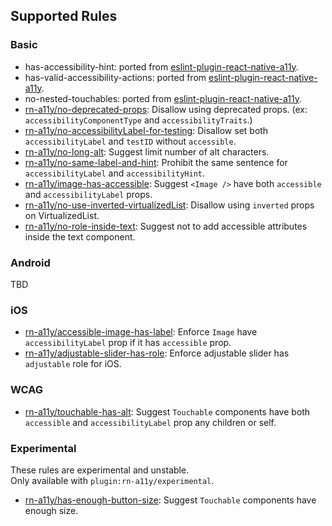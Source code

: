 ## Supported Rules

### Basic

- has-accessibility-hint: ported from [eslint-plugin-react-native-a11y](https://github.com/FormidableLabs/eslint-plugin-react-native-a11y).
- has-valid-accessibility-actions: ported from [eslint-plugin-react-native-a11y](https://github.com/FormidableLabs/eslint-plugin-react-native-a11y).
- no-nested-touchables: ported from [eslint-plugin-react-native-a11y](https://github.com/FormidableLabs/eslint-plugin-react-native-a11y).
- [rn-a11y/no-deprecated-props](./basic/no-deprecated-props.md): Disallow using deprecated props. (ex: `accessibilityComponentType` and `accessibilityTraits`.)
- [rn-a11y/no-accessibilityLabel-for-testing](./ios/no-accessibilityLabel-for-testing.md): Disallow set both `accessibilityLabel` and `testID` without `accessible`.
- [rn-a11y/no-long-alt](./basic/no-long-alt.md): Suggest limit number of alt characters.
- [rn-a11y/no-same-label-and-hint](./basic/no-same-label-and-hint.md): Prohibit the same sentence for `accessibilityLabel` and `accessibilityHint`.
- [rn-a11y/image-has-accessible](./basic/image-has-accessible.md): Suggest `<Image />` have both `accessible` and `accessibilityLabel` props.
- [rn-a11y/no-use-inverted-virtualizedList](./basic/no-use-inverted-virtualizedList.md): Disallow using `inverted` props on VirtualizedList.
- [rn-a11y/no-role-inside-text](./basic/no-role-inside-text.md): Suggest not to add accessible attributes inside the text component.

### Android

TBD

### iOS

- [rn-a11y/accessible-image-has-label](./ios/accessible-image-has-label.md): Enforce `Image` have `accessibilityLabel` prop if it has `accessible` prop.
- [rn-a11y/adjustable-slider-has-role](./ios/adjustable-slider-has-role.md): Enforce adjustable slider has `adjustable` role for iOS.

### WCAG

- [rn-a11y/touchable-has-alt](./wcag/touchable-has-alt.md): Suggest `Touchable` components have both `accessible` and `accessibilityLabel` prop any children or self.

### Experimental

These rules are experimental and unstable.  
Only available with `plugin:rn-a11y/experimental`.

- [rn-a11y/has-enough-button-size](./android/has-enough-button-size.md): Suggest `Touchable` components have enough size.
